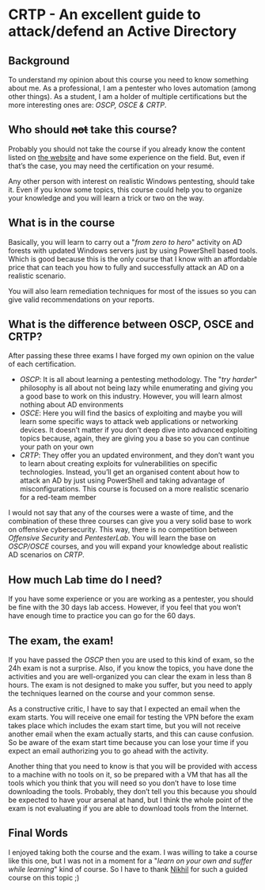 # CRTP - An excellent guide to attack/defend an Active Directory
## Background
To understand my opinion about this course you need to know something about me. As a professional, I am a pentester who loves automation (among other things). As a student, I am a holder of multiple certifications but the more interesting ones are: *OSCP, OSCE & CRTP*.

## Who should ~~not~~ take this course?
Probably you should not take the course if you already know the content listed on [the website](https://www.pentesteracademy.com/course?id=47) and have some experience on the field. But, even if that’s the case, you may need the certification on your resumé.

Any other person with interest on realistic Windows pentesting, should take it. Even if you know some topics, this course could help you to organize your knowledge and you will learn a trick or two on the way.

## What is in the course
Basically, you will learn to carry out a "*from zero to hero*" activity on AD forests with updated Windows servers just by using PowerShell based tools. Which is good because this is the only course that I know with an affordable price that can teach you how to fully and successfully attack an AD on a realistic scenario.

You will also learn remediation techniques for most of the issues so you can give valid recommendations on your reports.

## What is the difference between OSCP, OSCE and CRTP? 
After passing these three exams I have forged my own opinion on the value of each certification. 
* *OSCP*: It is all about learning a pentesting methodology. The "*try harder*" philosophy is all about not being lazy while enumerating and giving you a good base to work on this industry. However, you will learn almost nothing about AD environments
* *OSCE*: Here you will find the basics of exploiting and maybe you will learn some specific ways to attack web applications or networking devices. It doesn’t matter if you don’t deep dive into advanced exploiting topics because, again, they are giving you a base so you can continue your path on your own
* *CRTP*: They offer you an updated environment, and they don’t want you to learn about creating exploits for vulnerabilities on specific technologies. Instead, you’ll get an organised content about how to attack an AD by just using PowerShell and taking advantage of misconfigurations. This course is focused on a more realistic scenario for a red-team member

I would not say that any of the courses were a waste of time, and the combination of these three courses can give you a very solid base to work on offensive cybersecurity. This way, there is no competition between *Offensive Security* and *PentesterLab*. You will learn the base on *OSCP/OSCE* courses, and you will expand your knowledge about realistic AD scenarios on *CRTP*.

## How much Lab time do I need?
If you have some experience or you are working as a pentester, you should be fine with the 30 days lab access. However, if you feel that you won’t have enough time to practice you can go for the 60 days.

## The exam, the exam!
If you have passed the *OSCP* then you are used to this kind of exam, so the 24h exam is not a surprise. Also, if you know the topics, you have done the activities and you are well-organized you can clear the exam in less than 8 hours. The exam is not designed to make you suffer, but you need to apply the techniques learned on the course and your common sense.

As a constructive critic, I have to say that I expected an email when the exam starts. You will receive one email for testing the VPN before the exam takes place which includes the exam start time, but you will not receive another email when the exam actually starts, and this can cause confusion. So be aware of the exam start time because you can lose your time if you expect an email authorizing you to go ahead with the activity.

Another thing that you need to know is that you will be provided with access to a machine with no tools on it, so be prepared with a VM that has all the tools which you think that you will need so you don’t have to lose time downloading the tools. Probably, they don’t tell you this because you should be expected to have your arsenal at hand, but I think the whole point of the exam is not evaluating if you are able to download tools from the Internet.

## Final Words
I enjoyed taking both the course and the exam. I was willing to take a course like this one, but I was not in a moment for a "*learn on your own and suffer while learning*" kind of course. So I have to thank [Nikhil](https://twitter.com/nikhil_mitt) for such a guided course on this topic ;)
